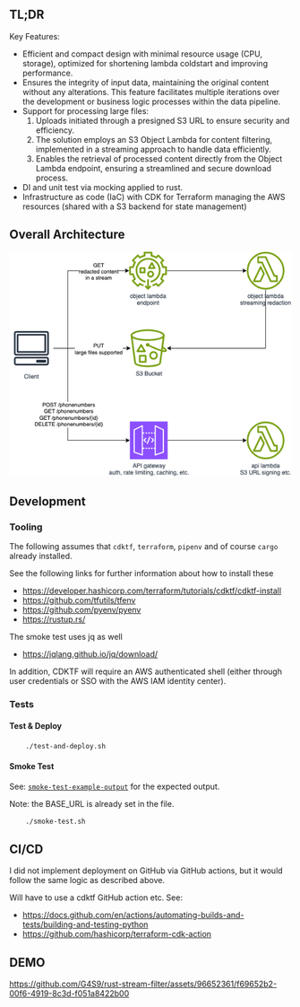 ## TL;DR


Key Features:

* Efficient and compact design with minimal resource usage (CPU, storage), optimized for shortening lambda coldstart and improving performance.
* Ensures the integrity of input data, maintaining the original content without any alterations. This feature facilitates multiple iterations over the development or business logic processes within the data pipeline.
* Support for processing large files:
  1. Uploads initiated through a presigned S3 URL to ensure security and efficiency.
  2. The solution employs an S3 Object Lambda for content filtering, implemented in a streaming approach to handle data efficiently.
  3. Enables the retrieval of processed content directly from the Object Lambda endpoint, ensuring a streamlined and secure download process.
* DI and unit test via mocking applied to rust.
* Infrastructure as code (IaC) with CDK for Terraform managing the AWS resources (shared with a S3 backend for state management)

## Overall Architecture

![architecture diagram](architecture.png "")

## Development

### Tooling

The following assumes that `cdktf`, `terraform`, `pipenv` and of course `cargo` already installed.

See the following links for further information about how to install these

* https://developer.hashicorp.com/terraform/tutorials/cdktf/cdktf-install
* https://github.com/tfutils/tfenv
* https://github.com/pyenv/pyenv
* https://rustup.rs/

The smoke test uses jq as well

* https://jqlang.github.io/jq/download/

In addition, CDKTF will require an AWS authenticated shell (either through user credentials or SSO with the AWS IAM identity center).

### Tests

#### Test & Deploy

```bash
    ./test-and-deploy.sh
```

#### Smoke Test

See: [`smoke-test-example-output`](./smoke-test-example-output.txt) for the expected output.

Note: the BASE_URL is already set in the file.

```bash
    ./smoke-test.sh
```

## CI/CD

I did not implement deployment on GitHub via GitHub actions, but it would follow the same logic as described above.

Will have to use a cdktf GitHub action etc. See:

* https://docs.github.com/en/actions/automating-builds-and-tests/building-and-testing-python
* https://github.com/hashicorp/terraform-cdk-action

## DEMO

https://github.com/G4S9/rust-stream-filter/assets/96652361/f69652b2-00f6-4919-8c3d-f051a8422b00
